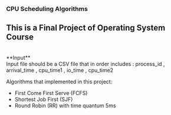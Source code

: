 ### CPU Scheduling Algorithms

This is a Final Project of Operating System Course
<br>
-----------------------------------------------------------------
<br>
**Input**
<br>
Input file should be a CSV file that in order includes : process_id , arrival_time , cpu_time1 , io_time , cpu_time2


Algorithms that implemented in this project:
- First Come First Serve (FCFS)
- Shortest Job First (SJF)
- Round Robin (RR) with time quantum 5ms
